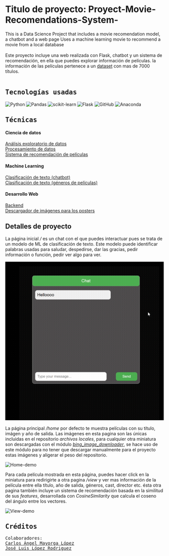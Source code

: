 <h1> Titulo de proyecto: Proyect-Movie-Recomendations-System- </h1>
This is a Data Science Project that includes a movie recomendation model, a chatbot and a web page
Uses a machine learning movie to recommend a movie from a local database <br> <br> 
Este proyecto incluye una web realizada con Flask, chatbot y un sistema de recomendación, en ella que puedes explorar información de películas. la información de las películas pertenece a un <a href="https://www.kaggle.com/datasets/shivamb/netflix-shows">dataset</a> con mas de 7000 títulos.
<br></br>

<samp>
  <h2>
    Tecnologías usadas
  </h2>
</samp>

![Python](https://img.shields.io/badge/python-3670A0?style=for-the-badge&logo=python&logoColor=ffdd54) ![Pandas](https://img.shields.io/badge/pandas-%23150458.svg?style=for-the-badge&logo=pandas&logoColor=white) ![scikit-learn](https://img.shields.io/badge/scikit--learn-%23F7931E.svg?style=for-the-badge&logo=scikit-learn&logoColor=white) ![Flask](	https://img.shields.io/badge/Flask-000000?style=for-the-badge&logo=flask&logoColor=white) ![GitHub](https://img.shields.io/badge/github-%23121011.svg?style=for-the-badge&logo=github&logoColor=white) ![Anaconda](https://img.shields.io/badge/Anaconda-%2344A833.svg?style=for-the-badge&logo=anaconda&logoColor=white)





<samp>
  <h2>
    Técnicas
  </h2>
</samp>
<h4> Ciencia de datos </h4> 
    
<a href="https://github.com/Jossellu/Proyect-Movie-Recomendations-System-/blob/main/recomendation_model/notebooks/EDA_1.ipynb">
Análisis exploratorio de datos </a> <br>   
<a href="https://github.com/Jossellu/Proyect-Movie-Recomendations-System-/blob/main/recomendation_model/notebooks/proccesing_data_2.ipynb">
Procesamiento de datos </a> <br>    
<a href="https://github.com/Jossellu/Proyect-Movie-Recomendations-System-/blob/main/recomendation_model/notebooks/generating_recom_sys_3.ipynb">
Sistema de recomendación de películas </a>    
   

<h4> Machine Learning </h4>

<a href="https://github.com/Jossellu/Proyect-Movie-Recomendations-System-/blob/main/chat/notebooks/Model1.ipynb">
Clasificación de texto (chatbot) </a> <br>  
<a href="https://github.com/Jossellu/Proyect-Movie-Recomendations-System-/blob/main/chat/notebooks/creating_statmens_for_model.ipynb">
Clasificación de texto (géneros de películas) </a> 

<h4> Desarrollo Web </h4>
<a href="https://github.com/Jossellu/Proyect-Movie-Recomendations-System-/blob/main/app.py">
Backend </a> <br>
 <a href="https://pypi.org/project/bing-image-downloader/">
Descargador de imágenes para los posters</a>  

  <h2>
    Detalles de proyecto
  </h2>
</samp>
    <p>
        
La página inicial _/_ es un chat con el que puedes interactuar pues se trata de un modelo de ML de clasificación de texto. Este modelo puede identificar palabras usadas para saludar, despedirse, dar las gracias, pedir información o función, pedir ver algo para ver. 

![Chat-demo](https://github.com/Jossellu/Proyect-Movie-Recomendations-System-/blob/main/demos/gift-chat.gif?raw=true) <br>

La página principal _/home_ por defecto te muestra películas con su título, imágen y año de salida. Las imágenes en esta pagina son las únicas incluidas en el repositorio _archivos locales_, para cualquier otra miniatura son descargadas con el módulo <a href="https://pypi.org/project/bing-image-downloader/">*bing_image_downloader*</a>, se hace uso de este módulo para no tener que descargar manualmente para el proyecto estas imágenes y  aligerar el peso del repositorio. <br>

![Home-demo](https://github.com/Jossellu/Proyect-Movie-Recomendations-System-/blob/main/demos/gift-demo-home.gif) <br>

Para cada película mostrada en esta página, puedes hacer click en la miniatura para redirigirte a otra pagina _/view_ y ver mas información de la película entre ella título, año de salida, géneros, cast, director etc. ésta otra pagina también incluye un sistema de recomendación basada en la similitud de sus _features_, desarrollada con _CosineSimilarity_ que calcula el coseno del ángulo entre los vectores.

![View-demo](https://github.com/Jossellu/Proyect-Movie-Recomendations-System-/blob/main/demos/gift-demo-view.gif) <br>

    
  </p>

<samp>
  <h2>
    Créditos
  </h2>
  <p>
    Colaboradores: <br>
    <a href="https://www.linkedin.com/in/carlosm1698" > Carlos Ángel Mayorga López </a> <br>
    <a href="https://www.linkedin.com/in/josé-luis-lópez-rodriguez-aa9a16181/" > José Luis López Rodriguez
  </a>

  </p>
</samp>


